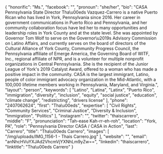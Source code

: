 {
  "honorific": "Ms.",
  "facebook": "",
  "pronoun": "she/her",
  "bio": "CASA Pennsylvania State Director Tha\u00eds Vazquez-Carrero is a native Puerto Rican who has lived in York, Pennsylvania since 2016. Her career in government communications in Puerto Rico and Pennsylvania, and her community collaboration focus have led her to many opportunities and leadership roles in York County and at the state level. She was appointed by Governor Tom Wolf to serve on the Governor\u2019s Advisory Commission on Latino Affairs, and currently serves on the board of directors of the Cultural Alliance of York County, Community Progress Council, the Pennsylvania affiliate of Emerge America, the Governing Board of WITF, Inc., regional affiliate of NPR, and is a volunteer for multiple nonprofit organizations in Central Pennsylvania. She is the recipient of the Junior League of York's 2019 Catalyst Award, offered to a woman who has made a positive impact in the community. CASA is the largest immigrant, Latino, people of color immigrant advocacy organization in the Mid-Atlantic, with a 100,000 lifetime members working in Pennsylvania, Maryland, and Virginia.",
  "layout": "person",
  "keywords": [
    "Latino",
    "Latina",
    "Latinx",
    "Puerto Rico",
    "immigration",
    "diversity",
    "inclusion",
    "equity",
    "social justice",
    "education",
    "climate change",
    "redistricting",
    "drivers license"
  ],
  "phone": "2407062624",
  "first": "Tha\u00eds",
  "expertise": [
    "Civil Rights",
    "Community Services",
    "Criminal Justice",
    "Diversity & Inclusion",
    "Immigration",
    "Politics"
  ],
  "instagram": "",
  "twitter": "thaiscarrero",
  "middle": "F",
  "pronunciation": "Tah-ease Kah-rr-eh-roh",
  "location": "York, PA",
  "role": "Pennsylvania Director CASA / CASA in Action",
  "last": "Carrero",
  "title": "Tha\u00eds Carrero",
  "images": [
    "/img/uploads/IMG_1156-1 - Thais Carrero.jpg"
  ],
  "website": "",
  "email": "anNhcHVuYXJAd2VhcmVjYXNhLm9yZw==",
  "linkedin": "thaiscarrero",
  "linktitle": "Tha\u00eds Carrero"
}
